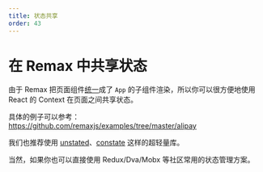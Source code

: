 ```yaml
---
title: 状态共享
order: 43
---
```


# 在 Remax 中共享状态

由于 Remax 把页面组件[统一](/guide/framework)成了 `App` 的子组件渲染，所以你可以很方便地使用 React 的 Context 在页面之间共享状态。

具体的例子可以参考：https://github.com/remaxjs/examples/tree/master/alipay

我们也推荐使用 [unstated](https://github.com/jamiebuilds/unstated)、[constate](https://github.com/diegohaz/constate) 这样的超轻量库。

当然，如果你也可以直接使用 Redux/Dva/Mobx 等社区常用的状态管理方案。
